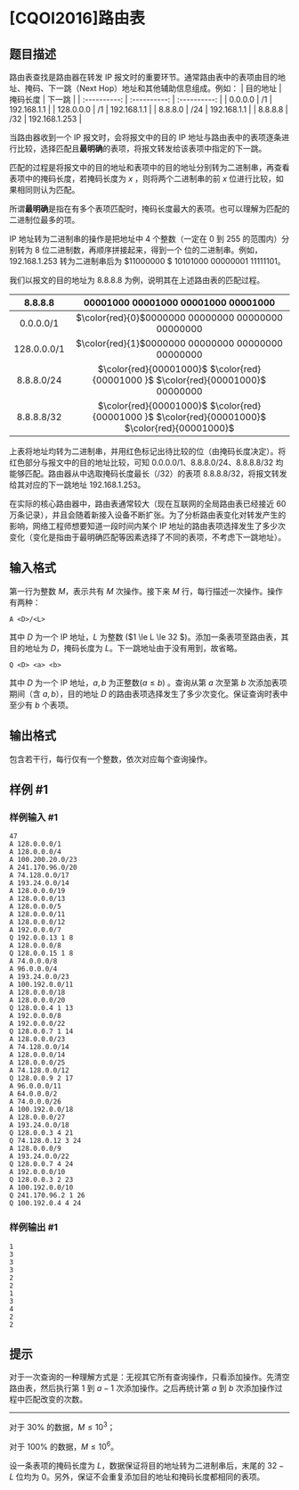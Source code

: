 # [CQOI2016]路由表

## 题目描述

路由表查找是路由器在转发 IP 报文时的重要环节。通常路由表中的表项由目的地址、掩码、下一跳（Next Hop）地址和其他辅助信息组成。例如：
| 目的地址 | 掩码长度 | 下一跳 |
| :----------: | :----------: | :----------: |
| 0.0.0.0 | /1 | 192.168.1.1 |
| 128.0.0.0 | /1 | 192.168.1.1 |
| 8.8.8.0 | /24 | 192.168.1.1 |
| 8.8.8.8 | /32 | 192.168.1.253 |


当路由器收到一个 IP 报文时，会将报文中的目的 IP 地址与路由表中的表项逐条进行比较，选择匹配且**最明确**的表项，将报文转发给该表项中指定的下一跳。

匹配的过程是将报文中的目的地址和表项中的目的地址分别转为二进制串，再查看表项中的掩码长度，若掩码长度为 $x$ ，则将两个二进制串的前 $x$ 位进行比较，如果相同则认为匹配。

所谓**最明确**是指在有多个表项匹配时，掩码长度最大的表项。也可以理解为匹配的二进制位最多的项。

IP 地址转为二进制串的操作是把地址中 $4$ 个整数（一定在 $0$ 到 $255$ 的范围内）分别转为 $8$ 位二进制数，再顺序拼接起来，得到一个  位的二进制串。例如，$192.168.1.253$ 转为二进制串后为 $11000000 $ $10101000$ $00000001$ $11111101$。

我们以报文的目的地址为 $8.8.8.8$ 为例，说明其在上述路由表的匹配过程。


| 8.8.8.8 | 00001000 00001000 00001000 00001000 |
| :----------: | :----------: |
| 0.0.0.0/1 | $\color{red}{0}$0000000 00000000 00000000 00000000 |
| 128.0.0.0/1 | $\color{red}{1}$0000000 00000000 00000000 00000000 |
| 8.8.8.0/24 | $\color{red}{00001000}$ $\color{red}{00001000 }$ $\color{red}{00001000}$ 00000000 |
| 8.8.8.8/32 | $\color{red}{00001000}$ $\color{red}{00001000 }$ $\color{red}{00001000}$ $\color{red}{00001000}$  |


上表将地址均转为二进制串，并用红色标记出待比较的位（由掩码长度决定）。将红色部分与报文中的目的地址比较，可知 $0.0.0.0/1$、$8.8.8.0/24$、$8.8.8.8/32$ 均能够匹配。路由器从中选取掩码长度最长（/32）的表项 $8.8.8.8/32$，将报文转发给其对应的下一跳地址 $192.168.1.253$。

在实际的核心路由器中，路由表通常较大（现在互联网的全局路由表已经接近 $60$
 万条记录），并且会随着新接入设备不断扩张。为了分析路由表变化对转发产生的影响，网络工程师想要知道一段时间内某个 IP 地址的路由表项选择发生了多少次变化（变化是指由于最明确匹配等因素选择了不同的表项，不考虑下一跳地址）。

## 输入格式

第一行为整数 $M$，表示共有 $M$ 次操作。接下来 $M$ 行，每行描述一次操作。操作有两种：

`A <D>/<L>`

其中 $D$ 为一个 IP 地址，$L$ 为整数 ($1 \le L \le 32 $)。添加一条表项至路由表，其目的地址为 $D$，掩码长度为 $L$。下一跳地址由于没有用到，故省略。

`Q <D> <a> <b>`

其中 $D$ 为一个 IP 地址，$a,b$ 为正整数($a \le b$) 。查询从第 $a$ 次至第 $b$ 次添加表项期间（含 $a,b$），目的地址 $D$ 的路由表项选择发生了多少次变化。保证查询时表中至少有 $b$ 个表项。

## 输出格式

包含若干行，每行仅有一个整数，依次对应每个查询操作。

## 样例 #1

### 样例输入 #1
```
47
A 128.0.0.0/1
A 128.0.0.0/4
A 100.200.20.0/23
A 241.170.96.0/20
A 74.128.0.0/17
A 193.24.0.0/14
A 128.0.0.0/19
A 128.0.0.0/13
A 128.0.0.0/5
A 128.0.0.0/11
A 128.0.0.0/12
A 192.0.0.0/7
Q 192.0.0.13 1 8
A 128.0.0.0/8
Q 128.0.0.15 1 8
A 74.0.0.0/8
A 96.0.0.0/4
A 193.24.0.0/23
A 100.192.0.0/11
A 128.0.0.0/18
A 128.0.0.0/20
Q 128.0.0.4 1 13
A 192.0.0.0/8
A 192.0.0.0/22
Q 128.0.0.7 1 14
A 128.0.0.0/23
A 74.128.0.0/14
A 128.0.0.0/14
A 128.0.0.0/25
A 74.128.0.0/12
Q 128.0.0.9 2 17
A 96.0.0.0/11
A 64.0.0.0/2
A 74.0.0.0/26
A 100.192.0.0/18
A 128.0.0.0/27
A 193.24.0.0/18
Q 128.0.0.3 4 21
Q 74.128.0.12 3 24
A 128.0.0.0/9
A 193.24.0.0/22
Q 128.0.0.7 4 24
A 192.0.0.0/10
Q 128.0.0.3 2 23
A 100.192.0.0/10
Q 241.170.96.2 1 26
Q 100.192.0.4 4 24
```

### 样例输出 #1

```
1
3
3
3
2
2
1
3
4
2
2
```

## 提示

对于一次查询的一种理解方式是：无视其它所有查询操作，只看添加操作。先清空路由表，然后执行第 $1$ 到 $a-1$ 次添加操作。之后再统计第 $a$ 到 $b$ 次添加操作过程中匹配改变的次数。

--------

对于 $30\%$ 的数据，$M \le 10^3$；

对于 $100\%$ 的数据，$M \le 10^6$。

设一条表项的掩码长度为 $L$，数据保证将目的地址转为二进制串后，末尾的 $32-L$ 位均为 $0$。另外，保证不会重复添加目的地址和掩码长度都相同的表项。
